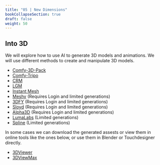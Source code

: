```yaml
---
title: "05 | New Dimensions"
bookCollapseSection: true
draft: false
weight: 50
---
```


## Into 3D

We will explore how to use AI to generate 3D models and animations. We will use different methods to create and manipulate 3D models.

- [Comfy-3D-Pack](https://github.com/MrForExample/ComfyUI-3D-Pack)
- [Comfy-Tripo](https://github.com/flowtyone/ComfyUI-Flowty-TripoSR)
- [CRM](https://github.com/thu-ml/CRM)
- [LGM](https://github.com/3DTopia/LGM?tab=readme-ov-file)
- [Instant Mesh](https://github.com/TencentARC/InstantMesh)
- [Meshy](https://www.meshy.ai/) (Requires Login and limited generations)
- [3DFY](https://3dfy.ai/) (Requires Login and limited generations)
- [Sloyd](https://www.sloyd.ai/) (Requires Login and limited generations)
- [Alpha3D](https://www.alpha3d.io/) (Requires Login and limited generations)
- [LumaLabs](https://lumalabs.ai/genie?view=create) (Limited generations)
- [Spline](https://spline.design/ai-generate) (Limited generations)
<!-- Recap of some of the ideas and concepts discussed in the presentations. -->

In some cases we can download the generated assests or view them in online tools like the ones below, or use them in Blender or Touchdesigner directly.

- [3DViewer](https://3dviewer.net/)
- [3DViewMax](https://3dviewermax.com/)
<!-- Generative AI

History and Ethics h
how diffusion models work?
text (LLM, copilot, chatgpt)
images (stable diffuion and similar, dalle3) - training your own model - Loras and all that
interactive 1 (td, krita)
videos (sd comfy, auto1111)
audio (elevenlabs, FOSS)
3D (FOSS. blender)
scripting and APIs
interactive 2 (td, blender, vr) -->
